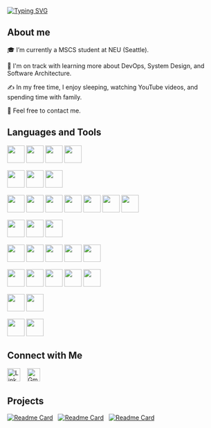 [![Typing SVG](https://readme-typing-svg.demolab.com?font=Fira+Code&size=28&pause=1000&width=435&lines=Hi!+I'm+Blake+Yang+%F0%9F%91%8B;I'm+a+Backend+Engineer+%F0%9F%A7%91%E2%80%8D%F0%9F%92%BB;I'm+from+Taiwan+%F0%9F%87%B9%F0%9F%87%BC)](https://git.io/typing-svg)

## About me

🎓 I’m currently a MSCS student at NEU (Seattle).

🌱 I'm on track with learning more about DevOps, System Design, and Software Architecture.

✍️ In my free time, I enjoy sleeping, watching YouTube videos, and spending time with family.

💬 Feel free to contact me.

## Languages and Tools

<code><img height="40" src="https://skillicons.dev/icons?i=java&theme=light"></code>
<code><img height="40" src="https://skillicons.dev/icons?i=python"></code>
<code><img height="40" src="https://skillicons.dev/icons?i=nodejs"></code>
<code><img height="40" src="https://skillicons.dev/icons?i=php"></code>

<code><img height="40" src="https://skillicons.dev/icons?i=js"></code>
<code><img height="40" src="https://skillicons.dev/icons?i=html"></code>
<code><img height="40" src="https://skillicons.dev/icons?i=css"></code>

<code><img height="40" src="https://skillicons.dev/icons?i=spring&theme=light"></code>
<code><img height="40" src="https://skillicons.dev/icons?i=flask&theme=light"></code>
<code><img height="40" src="https://skillicons.dev/icons?i=laravel&theme=light"></code>
<code><img height="40" src="https://skillicons.dev/icons?i=express&theme=light"></code>
<code><img height="40" src="https://skillicons.dev/icons?i=vue"></code>
<code><img height="40" src="https://skillicons.dev/icons?i=nuxt"></code>
<code><img height="40" src="https://skillicons.dev/icons?i=tailwind"></code>

<code><img height="40" src="https://skillicons.dev/icons?i=mysql"></code>
<code><img height="40" src="https://skillicons.dev/icons?i=mongo"></code>
<code><img height="40" src="https://skillicons.dev/icons?i=redis"></code>

<code><img height="40" src="https://skillicons.dev/icons?i=git"></code>
<code><img height="40" src="https://skillicons.dev/icons?i=docker"></code>
<code><img height="40" src="https://skillicons.dev/icons?i=jenkins"></code>
<code><img height="40" src="https://skillicons.dev/icons?i=nginx"></code>
<code><img height="40" src="https://skillicons.dev/icons?i=aws"></code>

<code><img height="40" src="https://skillicons.dev/icons?i=gradle"></code>
<code><img height="40" src="https://skillicons.dev/icons?i=maven"></code>
<code><img height="40" src="https://skillicons.dev/icons?i=npm"></code>
<code><img height="40" src="https://skillicons.dev/icons?i=vite"></code>
<code><img height="40" src="https://skillicons.dev/icons?i=pinia"></code>

<code><img height="40" src="https://skillicons.dev/icons?i=github"></code>
<code><img height="40" src="https://skillicons.dev/icons?i=postman"></code>

<code><img height="40" src="https://skillicons.dev/icons?i=linux"></code>
<code><img height="40" src="https://skillicons.dev/icons?i=apple"></code>

## Connect with Me

<a href="https://www.linkedin.com/in/blake-yang-0a91aa228/" target="_blank" title="blake-yang-0a91aa228" rel="noreferrer"><img src="https://www.vectorlogo.zone/logos/linkedin/linkedin-tile.svg" alt="LinkedIn" width="30" height="30"/></a>
&nbsp;&nbsp;
<a href="mailto:sand050965@gmail.com" target="_blank" title="sand050965@gmail.com" rel="noreferrer"><img src="https://www.vectorlogo.zone/logos/gmail/gmail-tile.svg" alt="Gmail" width="30" height="30"/></a>

## Projects

[![Readme Card](https://github-readme-stats.vercel.app/api/pin/?username=sand050965&repo=mini-room&theme=default_repocard&cache_seconds=10)](https://github.com/sand050965/mini-room)
&nbsp; [![Readme Card](https://github-readme-stats.vercel.app/api/pin/?username=sand050965&repo=taipei-day-trip&theme=default_repocard&cache_seconds=10)](https://github.com/sand050965/taipei-day-trip)
&nbsp;
[![Readme Card](https://github-readme-stats.vercel.app/api/pin/?username=sand050965&repo=hand-tracking-canvas&theme=default_repocard&cache_seconds=0)](https://github.com/sand050965/hand-tracking-canvas)

[//]: # (<a href="https://github.com/anuraghazra/github-readme-stats">)

[//]: # (  <img height=200 align="center" src="https://github-readme-stats.vercel.app/api?username=sand050965&text_color=D3D3D3&bg_color=0,000000,130F40&rank_icon=github"/>)

[//]: # (</a>)

[//]: # (<a href="https://github.com/anuraghazra/convoychat">)

[//]: # (  <img height=200 align="center" src="https://github-readme-stats.vercel.app/api/top-langs?username=sand050965&theme=ambient_gradient&layout=compact&langs_count=8&card_width=320"/>)

[//]: # (</a>)

[//]: # ()
[//]: # (<br/>)

[//]: # ()
[//]: # (![GitHub Snake Light]&#40;https://github.com/sand050965/sand050965/blob/output/github-contribution-grid-snake.svg#gh-light-mode-only&#41;)

[//]: # (![GitHub Snake Dark]&#40;https://github.com/sand050965/sand050965/blob/output/github-contribution-grid-snake-dark.svg#gh-dark-mode-only&#41;)
